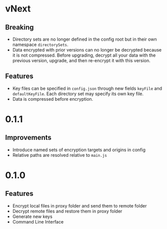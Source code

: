 # vNext


## Breaking

- Directory sets are no longer defined in the config root but in their own namespace `directorySets`.
- Data encrypted with prior versions can no longer be decrypted because it is not compressed. Before upgrading, decrypt all your data with the previous version, upgrade, and then re-encrypt it with this version.

## Features

- Key files can be specified in `config.json` through new fields `keyFile` and `defaultKeyFile`. Each directory set may specify its own key file.
- Data is compressed before encryption.


# 0.1.1

## Improvements

- Introduce named sets of encryption targets and origins in config
- Relative paths are resolved relative to `main.js`


# 0.1.0

## Features

- Encrypt local files in proxy folder and send them to remote folder
- Decrypt remote files and restore them in proxy folder
- Generate new keys
- Command Line Interface
